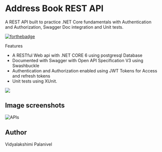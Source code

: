 # Address Book REST API
 A REST API built to practice .NET Core fundamentals with Authentication and Authorization, Swagger Doc integration and Unit tests.

[![forthebadge](https://forthebadge.com/images/badges/made-with-c-sharp.svg)](https://forthebadge.com)

Features
- A RESTful Web api with .NET CORE 6 using postgresql Database
- Documented with Swagger with Open API Specification V3 using Swashbuckle
- Authentication and Authorization enabled using JWT Tokens for Access and refresh tokens
- Unit tests using XUnit.

![](header.png)

## Image screenshots

![APIs](https://user-images.githubusercontent.com/45427686/204125818-250711a6-f561-43be-81e4-73aad4f3e36c.png)


## Author

Vidyalakshimi Palanivel

